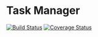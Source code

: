 # Task Manager
[![Build Status](https://travis-ci.org/Galbator1x/task_manager.svg?branch=master)](https://travis-ci.org/Galbator1x/task_manager) [![Coverage Status](https://coveralls.io/repos/github/Galbator1x/task_manager/badge.svg?branch=master)](https://coveralls.io/github/Galbator1x/task_manager?branch=master)
